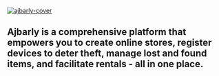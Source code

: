 
[![ajbarly-cover](https://github.com/ajbarly/.github/assets/99457257/0ecc22db-7913-4b98-984c-3e1c4eecf3a7)](https://ajbarly.app)

## Ajbarly is a comprehensive platform that empowers you to create online stores, register devices to deter theft, manage lost and found items, and facilitate rentals - all in one place.
